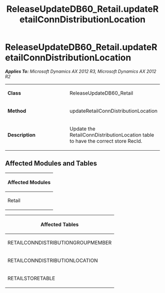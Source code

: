 ﻿---
title: ReleaseUpdateDB60_Retail.updateRetailConnDistributionLocation
TOCTitle: ReleaseUpdateDB60_Retail.updateRetailConnDistributionLocation
ms:assetid: 3e4f15c1-a0bb-a2c1-8dd4-08b1398a1bf3
ms:mtpsurl: https://msdn.microsoft.com/en-us/library/JJ718761(v=AX.60)
ms:contentKeyID: 49707806
ms.date: 05/18/2015
mtps_version: v=AX.60
---

# ReleaseUpdateDB60\_Retail.updateRetailConnDistributionLocation 


_**Applies To:** Microsoft Dynamics AX 2012 R3, Microsoft Dynamics AX 2012 R2_

<table>
<colgroup>
<col style="width: 50%" />
<col style="width: 50%" />
</colgroup>
<tbody>
<tr class="odd">
<td><p><strong>Class</strong></p></td>
<td><p>ReleaseUpdateDB60_Retail</p></td>
</tr>
<tr class="even">
<td><p><strong>Method</strong></p></td>
<td><p>updateRetailConnDistributionLocation</p></td>
</tr>
<tr class="odd">
<td><p><strong>Description</strong></p></td>
<td><p>Update the RetailConnDistributionLocation table to have the correct store RecId.</p></td>
</tr>
</tbody>
</table>


## Affected Modules and Tables

<table>
<colgroup>
<col style="width: 100%" />
</colgroup>
<thead>
<tr class="header">
<th><p>Affected Modules</p></th>
</tr>
</thead>
<tbody>
<tr class="odd">
<td><p>Retail</p></td>
</tr>
</tbody>
</table>


<table>
<colgroup>
<col style="width: 100%" />
</colgroup>
<thead>
<tr class="header">
<th><p>Affected Tables</p></th>
</tr>
</thead>
<tbody>
<tr class="odd">
<td><p>RETAILCONNDISTRIBUTIONGROUPMEMBER</p></td>
</tr>
<tr class="even">
<td><p>RETAILCONNDISTRIBUTIONLOCATION</p></td>
</tr>
<tr class="odd">
<td><p>RETAILSTORETABLE</p></td>
</tr>
</tbody>
</table>

  


